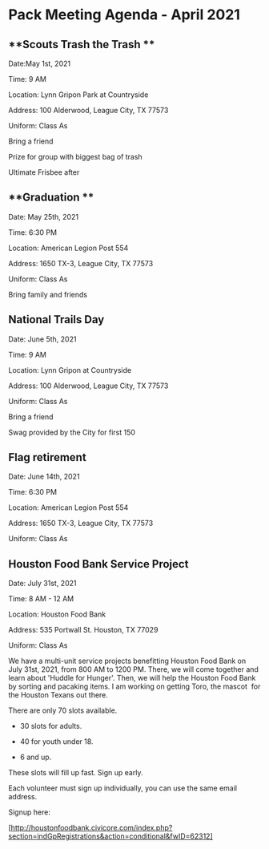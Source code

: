 # Pack Meeting Agenda - April 2021

## **Scouts Trash the Trash **

Date:May 1st, 2021

Time: 9 AM 

Location: Lynn Gripon Park at Countryside 

Address: 100 Alderwood, League City, TX 77573

Uniform: Class As

Bring a friend 

Prize for group with biggest bag of trash 

Ultimate Frisbee after

## **Graduation **

Date: May 25th, 2021

Time: 6:30 PM 

Location: American Legion Post 554

Address: 1650 TX-3, League City, TX 77573

Uniform: Class As

Bring family and friends

## **National Trails Day**

Date: June 5th, 2021

Time: 9 AM 

Location: Lynn Gripon at Countryside

Address: 100 Alderwood, League City, TX 77573

Uniform: Class As

Bring a friend

Swag provided by the City for first 150

## **Flag retirement**

Date: June 14th, 2021

Time: 6:30 PM 

Location: American Legion Post 554

Address: 1650 TX-3, League City, TX 77573

Uniform: Class As

## **Houston Food Bank Service Project**

Date: July 31st, 2021

Time: 8 AM - 12 AM

Location: Houston Food Bank

Address: 535 Portwall St. Houston, TX 77029

Uniform: Class As

We have a multi-unit service projects benefitting Houston Food Bank on July 31st, 2021, from 800 AM to 1200 PM. There, we will come together and learn about 'Huddle for Hunger'. Then, we will help the Houston Food Bank by sorting and pacaking items. I am working on getting Toro, the mascot  for the Houston Texans out there.

There are only 70 slots available.  

- 30 slots for adults.   

- 40 for youth under 18\.  

- 6 and up.

These slots will fill up fast. Sign up early.

Each volunteer must sign up individually, you can use the same email address.

Signup here:

[http://houstonfoodbank.civicore.com/index.php?section=indGpRegistrations&action=conditional&fwID=62312]